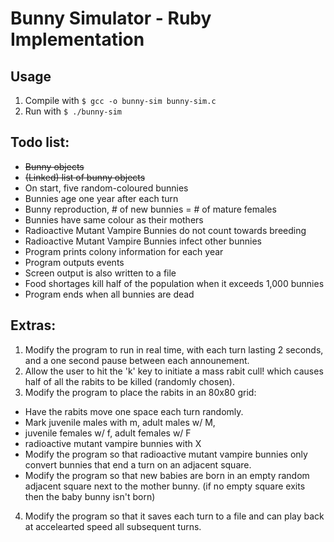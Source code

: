 # Bunny Simulator - Ruby Implementation

## Usage

 1. Compile with `$ gcc -o bunny-sim bunny-sim.c`
 2. Run with `$ ./bunny-sim`

## Todo list:
 - ~~Bunny objects~~
 - ~~(Linked) list of bunny objects~~
 - On start, five random-coloured bunnies
 - Bunnies age one year after each turn
 - Bunny reproduction, # of new bunnies = # of mature females
 - Bunnies have same colour as their mothers
 - Radioactive Mutant Vampire Bunnies do not count towards breeding
 - Radioactive Mutant Vampire Bunnies infect other bunnies
 - Program prints colony information for each year
 - Program outputs events
 - Screen output is also written to a file
 - Food shortages kill half of the population when it exceeds 1,000 bunnies
 - Program ends when all bunnies are dead

## Extras:
 1. Modify the program to run in real time, with each turn lasting 2 seconds, and a one second pause between each announement.
 2. Allow the user to hit the 'k' key to initiate a mass rabit cull! which causes half of all the rabits to be killed (randomly chosen).
 3. Modify the program to place the rabits in an 80x80 grid:
   - Have the rabits move one space each turn randomly.
   - Mark juvenile males with m, adult males w/ M,
   - juvenile females w/ f, adult females w/ F
   - radioactive mutant vampire bunnies with X
   - Modify the program so that radioactive mutant vampire bunnies only convert bunnies that end a turn on an adjacent square.
   - Modify the program so that new babies are born in an empty random adjacent square next to the mother bunny. (if no empty square exits then the baby bunny isn't born)
 4. Modify the program so that it saves each turn to a file and can play back at accelearted speed all subsequent turns.

